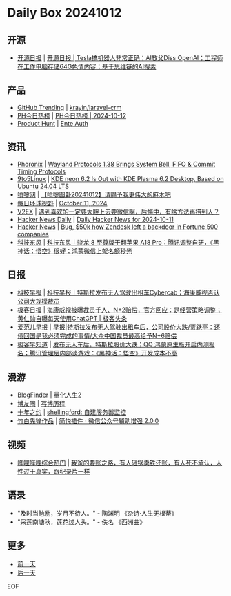 # Daily Box 20241012

## 开源
- [开源日报](https://www.oschina.net/news/column?columnId=25) | [开源日报 | Tesla搞机器人非常正确；AI教父Diss OpenAI；工程师在工作电脑存储64G色情内容；基于思维链的AI搜索](https://www.oschina.net/news/315872)

## 产品
- [GitHub Trending](https://github.com/trending?since=daily) | [krayin/laravel-crm](https://github.com/krayin/laravel-crm)
- [PH今日热榜](https://decohack.com/category/producthunt/) | [PH今日热榜 | 2024-10-12](https://decohack.com/producthunt-daily-2024-10-12/)
- [Product Hunt](https://www.producthunt.com) | [Ente Auth](https://www.producthunt.com/posts/ente-auth)

## 资讯
- [Phoronix](https://www.phoronix.com/) | [Wayland Protocols 1.38 Brings System Bell, FIFO & Commit Timing Protocols](https://www.phoronix.com/news/Wayland-Protocols-1.38)
- [9to5Linux](https://9to5linux.com/) | [KDE neon 6.2 Is Out with KDE Plasma 6.2 Desktop, Based on Ubuntu 24.04 LTS](https://9to5linux.com/kde-neon-6-2-is-out-with-kde-plasma-6-2-desktop-based-on-ubuntu-24-04-lts)
- [喷嚏网](http://www.dapenti.com/blog/blog.asp?subjectid=70&name=xilei) | [【喷嚏图卦20241012】请赐予我更伟大的麻木吧](http://www.dapenti.com/blog/more.asp?name=xilei&id=181738)
- [每日环球视野](https://idai.ly/) | [October 11, 2024](http://m.idai.ly/se/a193iG?1728576000)
- [V2EX](https://www.v2ex.com/) | [遇到喜欢的一定要大胆上去要微信啊，后悔中，有啥方法再捞到人？](https://www.v2ex.com/t/1079634)
- [Hacker News Daily](https://www.daemonology.net/hn-daily/) | [Daily Hacker News for 2024-10-11](https://www.daemonology.net/hn-daily/2024-10-11.html)
- [Hacker News](https://news.ycombinator.com/front) | [Bug, $50k how Zendesk left a backdoor in Fortune 500 companies](https://news.ycombinator.com/item?id=41818459)
- [科技东风](https://m.smzdm.com/tag/tn0400v/) | [科技东风｜骁龙 8 至尊版干翻苹果 A18 Pro；腾讯调整自研，《黑神话：悟空》很好；鸿蒙微信上架名额秒光](https://post.m.smzdm.com/p/axo7kv0w/)

## 日报
- [科技早报](https://www.jiemian.com/lists/459.html) | [科技早报｜特斯拉发布无人驾驶出租车Cybercab；海康威视否认公司大规模裁员](https://www.jiemian.com/article/11817529.html)
- [极客日报](https://blog.csdn.net/csdngeeknews) | [海康威视被曝裁员千人、N+2赔偿，官方回应：是经营策略调整；黄仁勋自曝每天使用ChatGPT | 极客头条](https://blog.csdn.net/weixin_39786569/article/details/142871036)
- [爱范儿早报](https://www.ifanr.com/category/ifanrnews) | [早报|特斯拉发布无人驾驶出租车后，公司股价大跌/贾跃亭：还债回国是我必须完成的事情/大众中国裁员最高给予N+6赔偿](https://www.ifanr.com/1602088)
- [极客早知道](https://www.geekpark.net/column/74) | [发布无人车后，特斯拉股价大跌；QQ 鸿蒙原生版开启内测报名；腾讯管理层内部谈游戏：《黑神话：悟空》开发成本不高](https://www.geekpark.net/news/341684)

## 漫游
- [BlogFinder](https://bf.zzxworld.com/) | [量化人生2](https://bestcoder.cn/%e9%87%8f%e5%8c%96%e4%ba%ba%e7%94%9f2?utm_source=blogfinder)
- [博友圈](https://www.boyouquan.com/home) | [写博历程](https://www.boyouquan.com/go?from=feed&link=https%3A%2F%2Fwww.savouer.com%2F9023.html)
- [十年之约](https://www.foreverblog.cn/feeds.html) | [shellingford: 自建服务器监控](https://www.iasuna.com/post-105.html)
- [竹白先锋作品](https://www.zhubai.wiki/) | [简悦插件 · 微信公众号辅助增强 2.0.0](https://open.zhubai.wiki/a/l/t/z/pl/simpread/2456790125510995968)

## 视频
- [哔哩哔哩综合热门](https://www.bilibili.com/v/popular/all/) | [我爸的要账之路，有人砸锅卖铁还账，有人死不承认，人性过于真实，跟纪录片一样](https://b23.tv/BV1Hp2bYCEy3)

## 语录
- "及时当勉励，岁月不待人。" - 陶渊明 《杂诗·人生无根蒂》
- "采莲南塘秋，莲花过人头。" - 佚名 《西洲曲》

## 更多
- [前一天](daily-box-20241011.md)
- [后一天](daily-box-20241013.md)

EOF